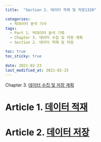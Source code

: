 ```yaml
---
title:  "Section 2. 데이터 적재 및 저장1320"

categories:
  - 빅데이터 분석 기사
tags: 
  - Part 1. 빅데이터 분석 기획
  - Chapter 3. 데이터 수집 및 저장 계획
  - Section 2. 데이터 적재 및 저장

toc: true
toc_sticky: true
 
date: 2021-02-23
last_modified_at: 2021-02-25
---
```


Chapter 3. [데이터 수집 및 저장 계획]()

# Article 1. [데이터 적재]()

# Article 2. [데이터 저장]()